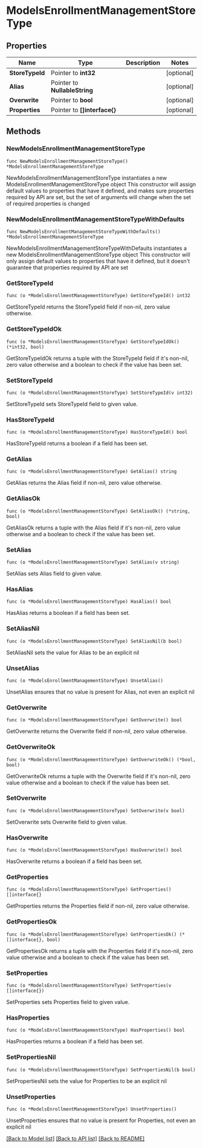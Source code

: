 # ModelsEnrollmentManagementStoreType

## Properties

Name | Type | Description | Notes
------------ | ------------- | ------------- | -------------
**StoreTypeId** | Pointer to **int32** |  | [optional] 
**Alias** | Pointer to **NullableString** |  | [optional] 
**Overwrite** | Pointer to **bool** |  | [optional] 
**Properties** | Pointer to **[]interface{}** |  | [optional] 

## Methods

### NewModelsEnrollmentManagementStoreType

`func NewModelsEnrollmentManagementStoreType() *ModelsEnrollmentManagementStoreType`

NewModelsEnrollmentManagementStoreType instantiates a new ModelsEnrollmentManagementStoreType object
This constructor will assign default values to properties that have it defined,
and makes sure properties required by API are set, but the set of arguments
will change when the set of required properties is changed

### NewModelsEnrollmentManagementStoreTypeWithDefaults

`func NewModelsEnrollmentManagementStoreTypeWithDefaults() *ModelsEnrollmentManagementStoreType`

NewModelsEnrollmentManagementStoreTypeWithDefaults instantiates a new ModelsEnrollmentManagementStoreType object
This constructor will only assign default values to properties that have it defined,
but it doesn't guarantee that properties required by API are set

### GetStoreTypeId

`func (o *ModelsEnrollmentManagementStoreType) GetStoreTypeId() int32`

GetStoreTypeId returns the StoreTypeId field if non-nil, zero value otherwise.

### GetStoreTypeIdOk

`func (o *ModelsEnrollmentManagementStoreType) GetStoreTypeIdOk() (*int32, bool)`

GetStoreTypeIdOk returns a tuple with the StoreTypeId field if it's non-nil, zero value otherwise
and a boolean to check if the value has been set.

### SetStoreTypeId

`func (o *ModelsEnrollmentManagementStoreType) SetStoreTypeId(v int32)`

SetStoreTypeId sets StoreTypeId field to given value.

### HasStoreTypeId

`func (o *ModelsEnrollmentManagementStoreType) HasStoreTypeId() bool`

HasStoreTypeId returns a boolean if a field has been set.

### GetAlias

`func (o *ModelsEnrollmentManagementStoreType) GetAlias() string`

GetAlias returns the Alias field if non-nil, zero value otherwise.

### GetAliasOk

`func (o *ModelsEnrollmentManagementStoreType) GetAliasOk() (*string, bool)`

GetAliasOk returns a tuple with the Alias field if it's non-nil, zero value otherwise
and a boolean to check if the value has been set.

### SetAlias

`func (o *ModelsEnrollmentManagementStoreType) SetAlias(v string)`

SetAlias sets Alias field to given value.

### HasAlias

`func (o *ModelsEnrollmentManagementStoreType) HasAlias() bool`

HasAlias returns a boolean if a field has been set.

### SetAliasNil

`func (o *ModelsEnrollmentManagementStoreType) SetAliasNil(b bool)`

 SetAliasNil sets the value for Alias to be an explicit nil

### UnsetAlias
`func (o *ModelsEnrollmentManagementStoreType) UnsetAlias()`

UnsetAlias ensures that no value is present for Alias, not even an explicit nil
### GetOverwrite

`func (o *ModelsEnrollmentManagementStoreType) GetOverwrite() bool`

GetOverwrite returns the Overwrite field if non-nil, zero value otherwise.

### GetOverwriteOk

`func (o *ModelsEnrollmentManagementStoreType) GetOverwriteOk() (*bool, bool)`

GetOverwriteOk returns a tuple with the Overwrite field if it's non-nil, zero value otherwise
and a boolean to check if the value has been set.

### SetOverwrite

`func (o *ModelsEnrollmentManagementStoreType) SetOverwrite(v bool)`

SetOverwrite sets Overwrite field to given value.

### HasOverwrite

`func (o *ModelsEnrollmentManagementStoreType) HasOverwrite() bool`

HasOverwrite returns a boolean if a field has been set.

### GetProperties

`func (o *ModelsEnrollmentManagementStoreType) GetProperties() []interface{}`

GetProperties returns the Properties field if non-nil, zero value otherwise.

### GetPropertiesOk

`func (o *ModelsEnrollmentManagementStoreType) GetPropertiesOk() (*[]interface{}, bool)`

GetPropertiesOk returns a tuple with the Properties field if it's non-nil, zero value otherwise
and a boolean to check if the value has been set.

### SetProperties

`func (o *ModelsEnrollmentManagementStoreType) SetProperties(v []interface{})`

SetProperties sets Properties field to given value.

### HasProperties

`func (o *ModelsEnrollmentManagementStoreType) HasProperties() bool`

HasProperties returns a boolean if a field has been set.

### SetPropertiesNil

`func (o *ModelsEnrollmentManagementStoreType) SetPropertiesNil(b bool)`

 SetPropertiesNil sets the value for Properties to be an explicit nil

### UnsetProperties
`func (o *ModelsEnrollmentManagementStoreType) UnsetProperties()`

UnsetProperties ensures that no value is present for Properties, not even an explicit nil

[[Back to Model list]](../README.md#documentation-for-models) [[Back to API list]](../README.md#documentation-for-api-endpoints) [[Back to README]](../README.md)


